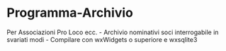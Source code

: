 # Programma-Archivio
Per Associazioni Pro Loco ecc. - Archivio nominativi soci interrogabile in svariati modi -
Compilare con wxWidgets o superiore e wxsqlite3

